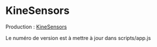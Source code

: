# KineSensors

Production : [KineSensors](https://alpenyeti.github.io "KineSensors")

Le numéro de version est à mettre à jour dans scripts/app.js
